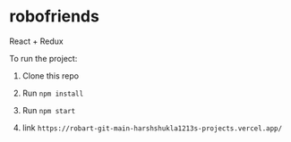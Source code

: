 # robofriends
React + Redux

To run the project:

1. Clone this repo
2. Run `npm install`
3. Run `npm start`

4. link `https://robart-git-main-harshshukla1213s-projects.vercel.app/`
